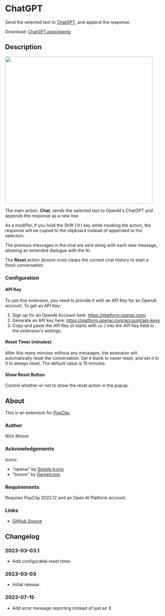 # ChatGPT

Send the selected text to [ChatGPT](https://openai.com/blog/chatgpt), and append
the response.

Download:
[ChatGPT.popclipextz](https://github.com/pilotmoon/PopClip-Extensions/raw/master/extensions/ChatGPT.popclipextz)

## Description

<img src="https://raw.githubusercontent.com/pilotmoon/PopClip-Extensions/master/source/ChatGPT.popclipext/ChatGPT-demo.gif" width="480px">

The main action, **Chat**, sends the selected text to OpenAI's ChatGPT and
appends the response as a new line.

As a modifier, if you hold the Shift (⇧) key while invoking the action, the
response will be copied to the clipboard instead of appended to the selection.

The previous messages in the chat are sent along with each new message, allowing
an extended dialogue with the AI.

The **Reset** action (broom icon) clears the current chat history to start a
fresh conversation.

### Configuration

#### API Key

To use this extension, you need to provide it with an API Key for an OpenAI
account. To get an API Key:

1. Sign up for an OpenAI Account here: <https://platform.openai.com/>
2. Generate an API key here: <https://platform.openai.com/account/api-keys>
3. Copy and paste the API Key (it starts with `sk-`) into the _API Key_ field in
   the extension's settings.

#### Reset Timer (minutes)

After this many minutes without any messages, the extension will automatically
reset the conversation. Set it blank to never reset, and set it to 0 to always
reset. The default value is 15 minutes.

#### Show Reset Button

Control whether or not to show the reset action in the popup.

## About

This is an extension for [PopClip](https://pilotmoon.com/popclip/).

### Author

Nick Moore

### Acknowledgements

Icons:

- "openai" by [Simple Icons](https://simpleicons.org/).
- "broom" by [GameIcons](https://game-icons.net/).

### Requirements

Requires PopClip 2022.12 and an Open AI Platform account.

### Links

- [GitHub Source](https://github.com/pilotmoon/PopClip-Extensions/tree/master/source/ChatGPT.popclipext)

## Changelog

### 2023-03-03.1

- Add configurable reset timer.

### 2023-03-03

- Initial release.

### 2023-07-15

- Add error message reporting instead of just an X.
